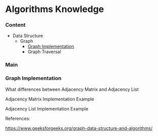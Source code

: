 # Algorithms Knowledge

<h3 id="content">Content</h3>

- Data Structure
  - Graph
    - [Graph Implementation](#gin)
    - Graph Traversal



### Main

<h3 id="gin">Graph Implementation</h3>

What differences between Adjacency Matrix and Adjacency List

Adjacency Matrix Implementation Example

Adjacency List Implementation Example



References:

<https://www.geeksforgeeks.org/graph-data-structure-and-algorithms/>